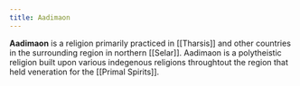 ```yaml
---
title: Aadimaon
---
```


**Aadimaon** is a religion primarily practiced in [[Tharsis]] and other countries in the surrounding region in northern [[Selar]]. Aadimaon is a polytheistic religion built upon various indegenous religions throughtout the region that held veneration for the [[Primal Spirits]].